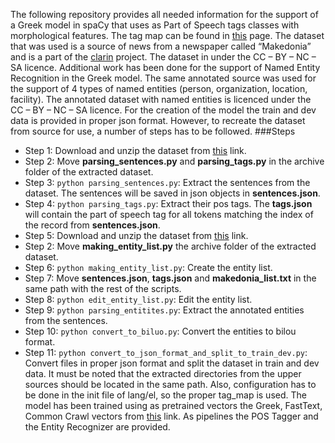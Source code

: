 The following repository provides all needed information for the support of a Greek model in spaCy that uses as Part of Speech tags classes with morphological features. The tag map can be found in [this](https://github.com/explosion/spaCy/blob/master/spacy/lang/el/tag_map.py) page. The dataset that was used is a source of news from a newspaper called “Makedonia” and is a part of the [clarin](https://www.clarin.gr/) project. The dataset in under the CC – BY – NC – SA licence.
Additional work has been done for the support of Named Entity Recognition in the Greek model. The same annotated source was used for the support of 4 types of named entities (person, organization, location, facility). The annotated dataset with named entities is licenced under the CC – BY – NC – SA licence.
For the creation of the model the train and dev data is provided in proper json format. However, to recreate the dataset from source for use, a number of steps has to be followed.
###Steps
* Step 1: Download and unzip the dataset from [this](https://keg.clarin.gr/resources/browse/modern-greek-texts-corpus-makedonia-newspaper-annotated-by-the-ilsp-lemmatizer/02a9ea6227fc11e6a7b7aa3fc0687644d756918b84cd4f6a88cf2b2f8c0cf3c9/) link.
* Step 2: Move __parsing_sentences.py__ and __parsing_tags.py__ in the archive folder of the extracted dataset.
* Step 3: `python parsing_sentences.py`: Extract the sentences from the dataset. The sentences will be saved in json objects in __sentences.json__.
* Step 4: `python parsing_tags.py`: Extract their pos tags. The __tags.json__ will contain the part of speech tag for all tokens matching the index of the record from __sentences.json__.
* Step 5: Download and unzip the dataset from [this](https://keg.clarin.gr/resources/browse/modern-greek-texts-corpus-makedonia-newspaper-annotated-by-the-grne-tagger/76777cae4c8811e89c6caa3fc6ebde2ce44e9fd17cce43d8ab298aae0c7058fe/) link.
* Step 2: Move __making_entity_list.py__ the archive folder of the extracted dataset.
* Step 6: `python making_entity_list.py`: Create the entity list.
* Step 7: Move __sentences.json__, __tags.json__ and __makedonia_list.txt__ in the same path with the rest of the scripts.
* Step 8: `python edit_entity_list.py`: Edit the entity list.
* Step 9: `python parsing_entitites.py`: Extract the annotated entities from the sentences.
* Step 10: `python convert_to_biluo.py`: Convert the entities to bilou format.
* Step 11: `python convert_to_json_format_and_split_to_train_dev.py`: Convert files in proper json format and split the dataset in train and dev data.
It must be noted that the extracted directories from the upper sources should be located in the same path. Also, configuration has to be done in the init file of lang/el, so the proper tag_map is used.
The model has been trained using as pretrained vectors the Greek, FastText, Common Crawl vectors from [this](https://fasttext.cc/docs/en/crawl-vectors.html) link. As pipelines the POS Tagger and the Entity Recognizer are provided.
